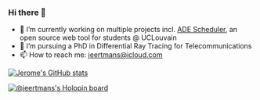 ### Hi there 👋

- 🔭 I’m currently working on multiple projects incl. [ADE Scheduler](https://github.com/SnaKyEyeS/ADE-Scheduler), an open source web tool for students @ UCLouvain
- 🌱 I’m pursuing a PhD in Differential Ray Tracing for Telecommunications
- 📫 How to reach me: jeertmans@icloud.com

[![Jerome's GitHub stats](https://github-readme-stats.vercel.app/api?username=jeertmans&show_icons=true)](https://github.com/anuraghazra/github-readme-stats)


<!--
**jeertmans/jeertmans** is a ✨ _special_ ✨ repository because its `README.md` (this file) appears on your GitHub profile.

Here are some ideas to get you started:

- 🔭 I’m currently working on ...
- 🌱 I’m currently learning ...
- 👯 I’m looking to collaborate on ...
- 🤔 I’m looking for help with ...
- 💬 Ask me about ...
- 📫 How to reach me: ...
- 😄 Pronouns: ...
- ⚡ Fun fact: ...
-->

[![@jeertmans's Holopin board](https://holopin.me/jeertmans)](https://holopin.io/@jeertmans)
